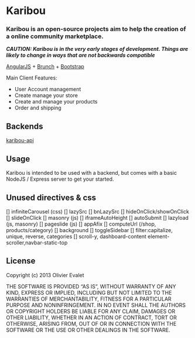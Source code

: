 # Karibou
### Karibou is an open-source projects aim to help the creation of a online community marketplace.

***CAUTION: Karibou is in the very early stages of development. Things are likely
to change in ways that are not backwards compatible***

[AngularJS](http://angularjs.org) + [Brunch](http://brunch.io) + [Bootstrap](http://twitter.github.com/bootstrap/)

Main Client Features:
* User Account management
* Create manage your store 
* Create and manage your products
* Order and shipping

## Backends
[karibou-api](https://github.com/evaletolab/karibou-api)

## Usage
Karibou is intended to be used with a backend, but comes with a basic NodeJS / Express server to get your started.


## Unused directives & css
[] infiniteCarousel (css)
[] lazySrc
[] bnLazySrc
[] hideOnClick/showOnClick
[] slideOnClick
[] masonry (js)
[] iframeAutoHeight
[] autoSubmit
[] lazyload (js, masonry)
[] pageslide (js)
[] appAfix
[] computeUrl (/shop, products/category)
[] background
[] toggleSidebar
[] filter:capitalize, unique, reverse, categories
[] scroll-y, dashboard-content element-scroller,navbar-static-top
 


## License
Copyright (c) 2013 Olivier Evalet 


THE SOFTWARE IS PROVIDED “AS IS”, WITHOUT WARRANTY OF ANY KIND, EXPRESS OR
IMPLIED, INCLUDING BUT NOT LIMITED TO THE WARRANTIES OF MERCHANTABILITY,
FITNESS FOR A PARTICULAR PURPOSE AND NONINFRINGEMENT. IN NO EVENT SHALL THE
AUTHORS OR COPYRIGHT HOLDERS BE LIABLE FOR ANY CLAIM, DAMAGES OR OTHER
LIABILITY, WHETHER IN AN ACTION OF CONTRACT, TORT OR OTHERWISE, ARISING FROM,
OUT OF OR IN CONNECTION WITH THE SOFTWARE OR THE USE OR OTHER DEALINGS IN
THE SOFTWARE.
